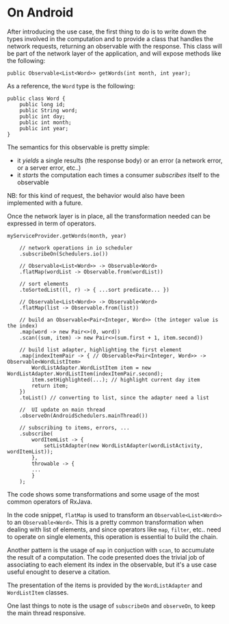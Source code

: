 # On Android

After introducing the use case, the first thing to do is to write down the types involved in the computation and to provide a class that handles the network requests, returning an observable with the response. This class will be part of the network layer of the application, and will expose methods like the following:

```
public Observable<List<Word>> getWords(int month, int year);
```

As a reference, the `Word` type is the following:

```
public class Word {
    public long id;
    public String word;
    public int day;
    public int month;
    public int year;
}
```

The semantics for this observable is pretty simple:

- it *yields* a single results (the response body) or an error (a network error, or a server error, etc..)
- it *starts* the computation each times a consumer *subscribes* itself to the observable

NB: for this kind of request, the behavior would also have been implemented with a future.

Once the network layer is in place, all the transformation needed can be expressed in term of operators.

```
myServiceProvider.getWords(month, year)

    // network operations in io scheduler
    .subscribeOn(Schedulers.io())

    // Observable<List<Word>> -> Observable<Word>
    .flatMap(wordList -> Observable.from(wordList))

    // sort elements
    .toSortedList((l, r) -> { ...sort predicate... })

    // Observable<List<Word>> -> Observable<Word>
    .flatMap(list -> Observable.from(list))

    // build an Observable<Pair<Integer, Word>> (the integer value is the index)
    .map(word -> new Pair<>(0, word))
    .scan((sum, item) -> new Pair<>(sum.first + 1, item.second))

    // build list adapter, highlighting the first element
    .map(indexItemPair -> { // Observable<Pair<Integer, Word>> ->            Observable<WordListItem>
        WordListAdapter.WordListItem item = new WordListAdapter.WordListItem(indexItemPair.second);
        item.setHighlighted(...); // highlight current day item
        return item;
    })
    .toList() // converting to list, since the adapter need a list

    //  UI update on main thread
    .observeOn(AndroidSchedulers.mainThread())

    // subscribing to items, errors, ...
    .subscribe(
        wordItemList -> {
            setListAdapter(new WordListAdapter(wordListActivity, wordItemList));
        },
        throwable -> {
        ...
        }
    );
```

The code shows some transformations and some usage of the most common operators of RxJava.

In the code snippet, `flatMap` is used to transform an `Observable<List<Word>>` to an `Observable<Word>`. This is a pretty common transformation when dealing with list of elements, and since operators like `map`, `filter`, etc.. need to operate on single elements, this operation is essential to build the chain.

Another pattern is the usage of `map` in conjuction with `scan`, to accumulate the result of a computation. The code presented does the trivial job of associating to each element its index in the observable, but it's a use case useful enought to deserve a citation.

The presentation of the items is provided by the `WordListAdapter` and `WordListItem` classes.

One last things to note is the usage of `subscribeOn` and `observeOn`, to keep the main thread responsive.
